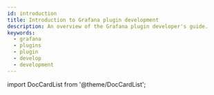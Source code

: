 ```yaml
---
id: introduction
title: Introduction to Grafana plugin development
description: An overview of the Grafana plugin developer's guide.
keywords:
  - grafana
  - plugins
  - plugin
  - develop
  - development
---
```


import DocCardList from '@theme/DocCardList';

<DocCardList />